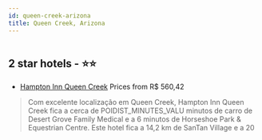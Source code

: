 ```yaml
---
id: queen-creek-arizona
title: Queen Creek, Arizona
---
```


<center><img src="https://i.travelapi.com/hotels/61000000/60870000/60868400/60868391/8b068aa3_b.jpg" alt="" /></center>


##  2 star hotels - ⭐️⭐️

-    [Hampton Inn Queen Creek](https://www.hurb.com/br/aud/https://www.hurb.com/br/hotels/queen-creek/hampton-inn-queen-creek-HT-4FVG?cmp=18055) Prices from R$ 560,42
   > Com excelente localização em Queen Creek, Hampton Inn Queen Creek fica a cerca de POIDIST_MINUTES_VALU minutos de carro de Desert Grove Family Medical e a 6 minutos de Horseshoe Park & Equestrian Centre.  Este hotel fica a 14,2 km de SanTan Village e a 20
